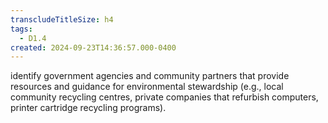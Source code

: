 ```yaml
---
transcludeTitleSize: h4
tags:
  - D1.4
created: 2024-09-23T14:36:57.000-0400
---
```

identify government agencies and community partners that provide resources and guidance for environmental stewardship (e.g., local community recycling centres, private companies that refurbish computers, printer cartridge recycling programs).